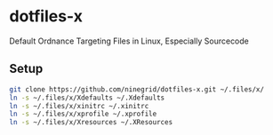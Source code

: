dotfiles-x
============

Default Ordnance Targeting Files in Linux, Especially Sourcecode

Setup
------------

```sh
git clone https://github.com/ninegrid/dotfiles-x.git ~/.files/x/
ln -s ~/.files/x/Xdefaults ~/.Xdefaults
ln -s ~/.files/x/xinitrc ~/.xinitrc
ln -s ~/.files/x/xprofile ~/.xprofile
ln -s ~/.files/x/Xresources ~/.XResources
```
